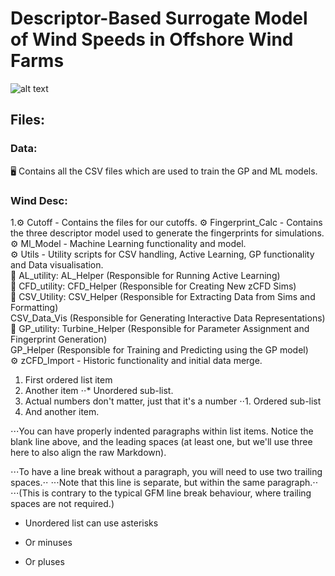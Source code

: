 # Descriptor-Based Surrogate Model of Wind Speeds in Offshore Wind Farms
![alt text](https://creazilla-store.fra1.digitaloceanspaces.com/cliparts/1631825/wind-turbine-clipart-xl.png)

## Files:
### Data:
🖥️ Contains all the CSV files which are used to train the GP and ML models.

### Wind Desc:
1.⚙️ Cutoff - Contains the files for our cutoffs. 
⚙️ Fingerprint_Calc - Contains the three descriptor model used to generate the fingerprints for simulations. \
⚙️ Ml_Model - Machine Learning functionality and model. \
⚙️ Utils - Utility scripts for CSV handling, Active Learning, GP functionality and Data visualisation. \
    📜 AL_utility: AL_Helper (Responsible for Running Active Learning) \
    📜 CFD_utility: CFD_Helper (Responsible for Creating New zCFD Sims) \
    📜 CSV_Utility: CSV_Helper (Responsible for Extracting Data from Sims and Formatting) \
                    CSV_Data_Vis (Responsible for Generating Interactive Data Representations) \
    📜 GP_utility: Turbine_Helper (Responsible for Parameter Assignment and Fingerprint Generation) \
                    GP_Helper (Responsible for Training and Predicting using the GP model) \
⚙️ zCFD_Import - Historic functionality and initial data merge.

1. First ordered list item
2. Another item
⋅⋅* Unordered sub-list. 
1. Actual numbers don't matter, just that it's a number
⋅⋅1. Ordered sub-list
4. And another item.

⋅⋅⋅You can have properly indented paragraphs within list items. Notice the blank line above, and the leading spaces (at least one, but we'll use three here to also align the raw Markdown).

⋅⋅⋅To have a line break without a paragraph, you will need to use two trailing spaces.⋅⋅
⋅⋅⋅Note that this line is separate, but within the same paragraph.⋅⋅
⋅⋅⋅(This is contrary to the typical GFM line break behaviour, where trailing spaces are not required.)

* Unordered list can use asterisks
- Or minuses
+ Or pluses
